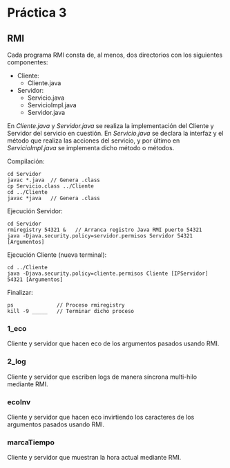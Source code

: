 # Práctica 3

## RMI
Cada programa RMI consta de, al menos, dos directorios con los siguientes componentes:
- Cliente:
  - Cliente.java
- Servidor:
  - Servicio.java
  - ServicioImpl.java
  - Servidor.java

En _Cliente.java_ y _Servidor.java_ se realiza la implementación del Cliente y Servidor del servicio en cuestión. En _Servicio.java_ se declara la interfaz y el método que realiza las acciones del servicio, y por último en _ServicioImpl.java_ se implementa dicho método o métodos.

Compilación:
```
cd Servidor
javac *.java  // Genera .class
cp Servicio.class ../Cliente
cd ../Cliente
javac *java   // Genera .class
```
Ejecución Servidor:
```
cd Servidor
rmiregistry 54321 &   // Arranca registro Java RMI puerto 54321
java -Djava.security.policy=servidor.permisos Servidor 54321 [Argumentos]
```
Ejecución Cliente (nueva terminal):
```
cd ../Cliente
java -Djava.security.policy=cliente.permisos Cliente [IPServidor] 54321 [Argumentos]
```
Finalizar:
```
ps              // Proceso rmiregistry
kill -9 _____   // Terminar dicho proceso
```

### 1_eco
Cliente y servidor que hacen eco de los argumentos pasados usando RMI.

### 2_log
Cliente y servidor que escriben logs de manera síncrona multi-hilo mediante RMI.

### ecoInv
Cliente y servidor que hacen eco invirtiendo los caracteres de los argumentos pasados usando RMI.

### marcaTiempo
Cliente y servidor que muestran la hora actual mediante RMI.
